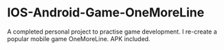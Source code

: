 # IOS-Android-Game-OneMoreLine
A completed personal project to practise game development. 
I re-create a popular mobile game OneMoreLine.
APK included. 
